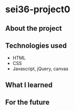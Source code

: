 # sei36-project0

## About the project

## Technologies used
* HTML
* CSS
* Javascript, jQuery, canvas

## What I learned

## For the future
